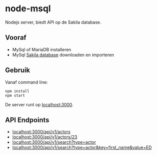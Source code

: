 # node-msql
Nodejs server, biedt API op de Sakila database.

## Vooraf
- MySql of MariaDB installeren
- MySql [Sakila database](https://dev.mysql.com/doc/index-other.html) downloaden en importeren

## Gebruik
Vanaf command line:
```
npm install
npm start
```
De server runt op [localhost:3000](http://localhost:3000).

## API Endpoints
- [localhost:3000/api/v1/actors](http://localhost:3000/api/v1/actors)
- [localhost:3000/api/v1/actors/23](http://localhost:3000/api/v1/actors/23)
- [localhost:3000/api/v1/search?type=actor](http://localhost:3000/api/v1/search?type=actor)
- [localhost:3000/api/v1/search?type=actor&key=first_name&value=ED](http://localhost:3000/api/v1/search?type=actor&key=first_name&value=ED)